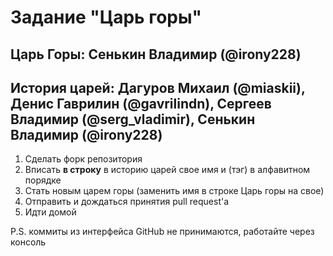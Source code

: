 # Задание "Царь горы"

## Царь Горы: Сенькин Владимир (@irony228)
## История царей: Дагуров Михаил (@miaskii),  Денис Гаврилин (@gavrilindn), Сергеев Владимир (@serg_vladimir), Сенькин Владимир (@irony228)

1. Сделать форк репозитория
1. Вписать **в строку** в историю царей свое имя и (тэг) в алфавитном порядке
1. Стать новым царем горы (заменить имя в строке Царь горы на свое)
1. Отправить и дождаться принятия pull request'а
1. Идти домой

P.S. коммиты из интерфейса GitHub не принимаются, работайте через консоль
